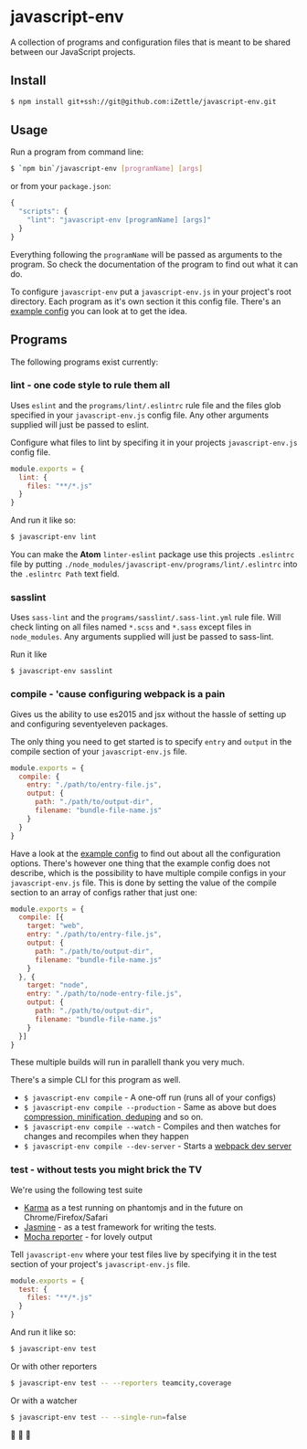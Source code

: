 # javascript-env
A collection of programs and configuration files that is meant to be shared between our JavaScript projects.

## Install
```sh
$ npm install git+ssh://git@github.com:iZettle/javascript-env.git
```

## Usage
Run a program from command line:
```sh
$ `npm bin`/javascript-env [programName] [args]
```
or from your `package.json`:
```js
{
  "scripts": {
    "lint": "javascript-env [programName] [args]"
  }
}
```

Everything following the `programName` will be passed as arguments to the program. So check the documentation of the program to find out what it can do.

To configure `javascript-env` put a `javascript-env.js` in your project's root directory. Each program as it's own section it this config file. There's an [example config](https://github.com/iZettle/javascript-env/blob/master/config/example.js) you can look at to get the idea.

## Programs
The following programs exist currently:

### lint - one code style to rule them all
Uses `eslint` and the `programs/lint/.eslintrc` rule file and the files glob specified in your `javascript-env.js` config file. Any other arguments supplied will just be passed to eslint.

Configure what files to lint by specifing it in your projects `javascript-env.js` config file.
```js
module.exports = {
  lint: {
    files: "**/*.js"
  }
}
```

And run it like so:
```sh
$ javascript-env lint
```

You can make the **Atom** `linter-eslint` package use this projects `.eslintrc` file by putting `./node_modules/javascript-env/programs/lint/.eslintrc` into the `.eslintrc Path` text field.

### sasslint
Uses `sass-lint` and the `programs/sasslint/.sass-lint.yml` rule file. Will check linting on all files named `*.scss` and `*.sass` except files in `node_modules`. Any arguments supplied will just be passed to sass-lint.

Run it like 

```
$ javascript-env sasslint
```

### compile - 'cause configuring webpack is a pain

Gives us the ability to use es2015 and jsx without the hassle of setting up and configuring seventyeleven packages.

The only thing you need to get started is to specify `entry` and `output` in the compile section of your `javascript-env.js` file.

```js
module.exports = {
  compile: {
    entry: "./path/to/entry-file.js",
    output: {
      path: "./path/to/output-dir",
      filename: "bundle-file-name.js"
    }
  }
}
```

Have a look at the [example config](https://github.com/iZettle/javascript-env/blob/master/config/example.js) to find out about all the configuration options. There's however one thing that the example config does not describe, which is the possibility to have multiple compile configs in your `javascript-env.js` file. This is done by setting the value of the compile section to an array of configs rather that just one:

```js
module.exports = {
  compile: [{
    target: "web",
    entry: "./path/to/entry-file.js",
    output: {
      path: "./path/to/output-dir",
      filename: "bundle-file-name.js"
    }
  }, {
    target: "node",
    entry: "./path/to/node-entry-file.js",
    output: {
      path: "./path/to/output-dir",
      filename: "bundle-file-name.js"
    }
  }]
}
```

These multiple builds will run in parallell thank you very much.

There's a simple CLI for this program as well.
- `$ javascript-env compile` - A one-off run (runs all of your configs)
- `$ javascript-env compile --production` - Same as above but does [compression, minification, deduping](https://github.com/iZettle/javascript-env/blob/master/programs/compile/compile-with-webpack.js#L30-L44) and so on.
- `$ javascript-env compile --watch` - Compiles and then watches for changes and recompiles when they happen
- `$ javascript-env compile --dev-server` - Starts a [webpack dev server](https://webpack.github.io/docs/webpack-dev-server.html)

### test - without tests you might brick the TV

We're using the following test suite

- [Karma](https://karma-runner.github.io/1.0/index.html) as a test running on
    phantomjs and in the future on Chrome/Firefox/Safari
- [Jasmine](http://jasmine.github.io/) - as a test framework for writing the
    tests.
- [Mocha reporter](https://www.npmjs.com/package/karma-mocha-reporter) - for
    lovely output

Tell `javascript-env` where your test files live by specifying it in the test section of your project's `javascript-env.js` file.

```js
module.exports = {
  test: {
    files: "**/*.js"
  }
}
```

And run it like so:

```sh
$ javascript-env test
```

Or with other reporters

```sh
$ javascript-env test -- --reporters teamcity,coverage
```

Or with a watcher

```sh
$ javascript-env test -- --single-run=false
```

:ring:
:fish_cake:
🎯
